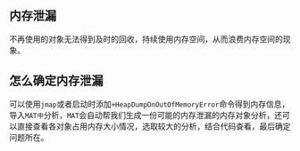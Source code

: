 ## 内存泄漏

不再使用的对象无法得到及时的回收，持续使用内存空间，从而浪费内存空间的现象。

## 怎么确定内存泄漏

可以使用`jmap`或者启动时添加`+HeapDumpOnOutOfMemoryError`命令得到内存信息，导入`MAT中`分析，`MAT`会自动帮我们生成一份可能的内存泄漏的内存对象分析，还可以直接查看各对象占用内存大小情况，选取较大的分析，结合代码查看，最后确定问题所在。